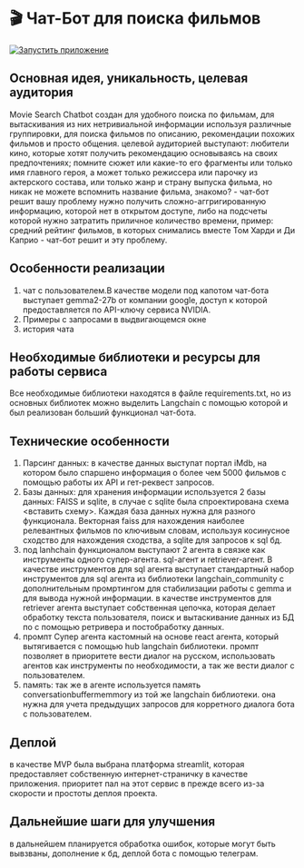 # 🎬 Чат-Бот для поиска фильмов

[![Запустить приложение](https://img.shields.io/badge/Streamlit-Запустить%20приложение-red?style=for-the-badge&logo=streamlit)](https://movie-search-chatbot-by-sanchezzz.streamlit.app/)

## Основная идея, уникальность, целевая аудитория
Movie Search Chatbot создан для удобного поиска по фильмам, для вытаскивания из них нетривиальной информации используя различные группировки, для поиска фильмов по описанию, рекомендации похожих фильмов и просто общения. целевой аудиторией выступают:
любители кино, которые хотят получить рекомендацию основываясь на своих предпочтениях;
помните сюжет или какие-то его фрагменты или только имя главного героя, а может только режиссера или парочку из актерского состава, или только жанр и страну выпуска фильма, но никак не можете вспомнить название фильма, знакомо? - чат-бот решит вашу проблему
нужно получить сложно-аггригированную информацию, которой нет в открытом доступе, либо на подсчеты которой нужно затратить приличное количество времени, пример: средний рейтинг фильмов, в которых снимались вместе Том Харди и Ди Каприо - чат-бот решит и эту проблему.
## Особенности реализации
1. чат с пользователем.В качестве модели под капотом чат-бота выступает gemma2-27b от компании google, доступ к которой предоставляется по API-ключу сервиса NVIDIA.
2. Примеры с запросами в выдвигающемся окне
3. история чата
## Необходимые библиотеки и ресурсы для работы сервиса
Все необходимые библиотеки находятся в файле requirements.txt, но из основных библиотек можно выделить Langchain с помощью которой и был реализован больший функционал чат-бота.
## Технические особенности
1. Парсинг данных: в качестве данных выступат портал iMdb, на котором было спаршено информация о более чем 5000 фильмов с помощью работы их API и гет-реквест запросов.
2. Базы данных: для хранения информации используется 2 базы данных: FAISS и sqlite, в случае с sqlite была спроектирована схема <вставить схему>. Каждая база данных нужна для разного функционала. Векторная faiss для нахождения наиболее релевантных фильмов по ключивым словам, используя косинусное сходство для нахождения сходства, а sqlite для запросов к sql бд.
3. под lanhchain функционалом выступают 2 агента в связке как инструменты одного супер-агента. sql-агент и retriever-агент. В качестве инструментов для sql агента выступает стандартный набор инструментов для sql агента из библиотеки langchain_community с дополнительным промртингом для стабилизации работы с gemma и для вывода нужной информации. в качестве инструментов для retriever агента выступает собственная цепочка, которая делает обработку текста пользователя, поиск и вытаскивание данных из БД по с помощью ретривера и постобработку данных. 
4. промпт Супер агента кастомный на основе react агента, который вытягивается с помощью hub langchain библиотеки. промпт позволяет в приоритете вести диалог на русском, использовать агентов как инструменты по необходимости, а так же вести диалог с пользователем.
5. память: так же в агенте используется память conversationbuffermemmory из той же langchain библиотеки. она нужна для учета предыдущих запросов для корретного диалога бота с пользователем.
## Деплой
в качестве MVP была выбрана платформа streamlit, которая предоставляет собственную интернет-страничку в качестве приложения. приоритет пал на этот сервис в прежде всего из-за скорости и простоты деплоя проекта.
## Дальнейшие шаги для улучшения
в дальнейшем планируется обработка ошибок, которые могут быть вывзваны, дополнение к бд, деплой бота с помощью телеграм.
